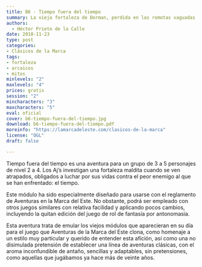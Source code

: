 ```yaml
---
title: B6 - Tiempo fuera del tiempo
summary: La vieja fortaleza de Dorman, perdida en las remotas vaguadas oscuras, más allá de las encrucijadas olvidadas, descansa imperturbable sumida en una maldición tan antigua como el tiempo, que pareciera haberse detenido entre las rocas negras y la hiedra seca de sus antaño orgullosas murallas. Quién sabe qué ignotos misterios y horrores aguardan en su interior.
authors:
  - Héctor Prieto de la Calle
date: 2018-11-23
type: post
categories:
- Clásicos de la Marca
tags:
- fortaleza
- arcaicos
- mitos
minlevels: "2"
maxlevels: "4"
prices: gratis
session: "2"
mincharacters: "3"
maxcharacters: "5"
eval: oficial
cover: b6-tiempo-fuera-del-tiempo.jpg
download: b6-tiempo-fuera-del-tiempo.pdf
moreinfo: "https://lamarcadeleste.com/clasicos-de-la-marca"
license: "OGL"
draft: false

---
```



Tiempo fuera del tiempo es una aventura para un grupo de 3 a 5 personajes de nivel 2 a 4. Los Aj’s investigan una fortaleza maldita cuando se ven atrapados, obligados a luchar por sus vidas contra el peor enemigo al que se han enfrentado: el tiempo.

Este módulo ha sido especialmente diseñado para usarse con el reglamento de Aventuras en la Marca del Este. No obstante, podrá ser empleado con otros juegos similares con relativa facilidad y aplicando pocos cambios, incluyendo la quitan edición del juego de rol de fantasía por antonomasia.

Esta aventura trata de emular los viejos módulos que aparecieran en su día para el juego que Aventuras de la Marca del Este clona, como homenaje a un estilo muy particular y querido de entender esta afición, así como una no disimulada pretensión de establecer una línea de aventuras clásicas, con el aroma inconfundible de antaño, sencillas y adaptables, sin pretensiones, como aquellas que jugábamos ya hace más de veinte años.

